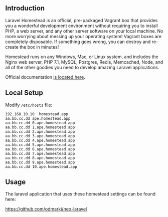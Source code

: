 ## Introduction

Laravel Homestead is an official, pre-packaged Vagrant box that provides you a wonderful development environment without requiring you to install PHP, a web server, and any other server software on your local machine. No more worrying about messing up your operating system! Vagrant boxes are completely disposable. If something goes wrong, you can destroy and re-create the box in minutes!

Homestead runs on any Windows, Mac, or Linux system, and includes the Nginx web server, PHP 7.1, MySQL, Postgres, Redis, Memcached, Node, and all of the other goodies you need to develop amazing Laravel applications.

Official documentation [is located here](https://laravel.com/docs/homestead).

## Local Setup
Modify `/etc/hosts` file:
```
192.168.10.10  homestead.app
aa.bb.cc.dd ape.homestead.app
aa.bb.cc.dd 0.ape.homestead.app
aa.bb.cc.dd 1.ape.homestead.app
aa.bb.cc.dd 2.ape.homestead.app
aa.bb.cc.dd 3.ape.homestead.app
aa.bb.cc.dd 4.ape.homestead.app
aa.bb.cc.dd 5.ape.homestead.app
aa.bb.cc.dd 6.ape.homestead.app
aa.bb.cc.dd 7.ape.homestead.app
aa.bb.cc.dd 8.ape.homestead.app
aa.bb.cc.dd 9.ape.homestead.app
aa.bb.cc.dd 10.ape.homestead.app
```

## Usage
The laravel application that uses these homestead settings can be found here:

https://github.com/odmarkj/neo-laravel
